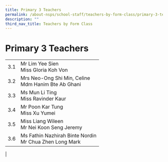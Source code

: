 ```yaml
---
title: Primary 3 Teachers
permalink: /about-nsps/school-staff/teachers-by-form-class/primary-3-teachers/
description: ""
third_nav_title: Teachers by Form Class
---
```

Primary 3 Teachers
==================

|  |  |
|---|---|
| 3.1 | Mr Lim Yee Sien<br>Miss Gloria Koh Von |
| 3.2 | Mrs Neo-Ong Shi Min, Celine<br>Mdm Hanim Bte Ab Ghani |
| 3.3 | Ms Mun Li Ting<br>Miss Ravinder Kaur |
| 3.4 | Mr Poon Kar Tung<br>Miss Xu Yumei |
| 3.5 | Miss Liang Wileen<br>Mr Nei Koon Seng Jeremy |
| 3.6 | Ms Fathin Nazhirah Binte Nordin<br>Mr Chua Zhen Long Mark |
|